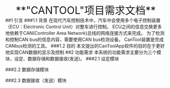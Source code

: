 <center> <font size=6>**"CANTOOL"项目需求文档**</font> </center>
##1 引言
###1.1 背景
	在现代汽车控制技术中，汽车中会使用多个电子控制装置（ECU：Electronic Control Unit）对整车进行控制。
	ECU之间的信息交换更多地依赖于CAN(Controller Area Network)总线的网络连接方式来完成。
	为了检测和控制CAN bus的信息内容，需要使用CAN bus检测设备。
	CanTool装置是完成CANbus检测的工具。
###1.2 目的
	本文提出的CanToolApp软件的目的在于更好地实现CAN数据的显示及控制
##2 功能需求
	本系统的功能需求主要分为三个模块，设定、数据存储和数据接收(发送)。
###2.1 设定模块



###2.2 数据存储模块

	


###2.3 数据接收（发送）模块

